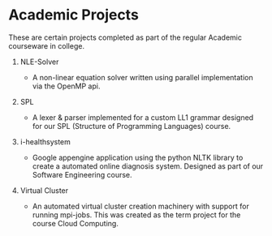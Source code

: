 Academic Projects
==================

These are certain projects completed as part of the regular Academic courseware in college.

1. NLE-Solver
	- A non-linear equation solver written using parallel implementation via the OpenMP api.

2. SPL
	- A lexer & parser implemented for a custom LL1 grammar designed for our SPL (Structure of Programming Languages) course.

3. i-healthsystem
	- Google appengine application using the python NLTK library to create a automated online diagnosis system. Designed as part of our Software Engineering course.

4. Virtual Cluster
	- An automated virtual cluster creation machinery with support for running mpi-jobs. This was created as the term project for the course Cloud Computing.

